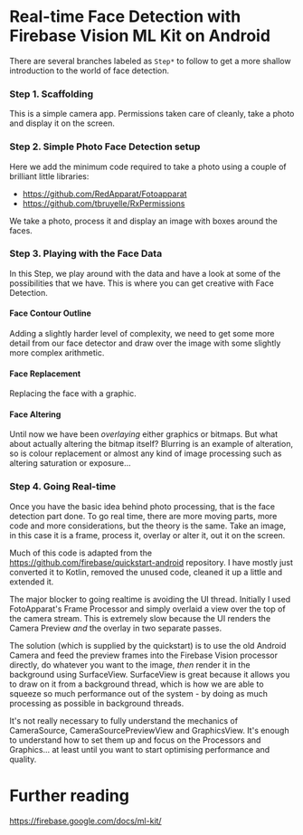 # Real-time Face Detection with Firebase Vision ML Kit on Android

There are several branches labeled as `Step*` to follow to get a more shallow introduction to the world of face detection.

### Step 1. Scaffolding

This is a simple camera app. Permissions taken care of cleanly, take a photo and display it on the screen.

### Step 2. Simple Photo Face Detection setup

Here we add the minimum code required to take a photo using a couple of brilliant little libraries:

- https://github.com/RedApparat/Fotoapparat
- https://github.com/tbruyelle/RxPermissions

We take a photo, process it and display an image with boxes around the faces.

### Step 3. Playing with the Face Data

In this Step, we play around with the data and have a look at some of the possibilities that we have. This is where you can get creative with Face Detection.

#### Face Contour Outline

Adding a slightly harder level of complexity, we need to get some more detail from our face detector and draw over the image with some slightly more complex arithmetic.
 
#### Face Replacement

Replacing the face with a graphic.

#### Face Altering

Until now we have been _overlaying_ either graphics or bitmaps. But what about actually altering the bitmap itself? Blurring is an example of alteration, so is colour replacement or almost any kind of image processing such as altering saturation or exposure...  

### Step 4. Going Real-time

Once you have the basic idea behind photo processing, that is the face detection part done. To go real time, there are more moving parts, more code and more considerations, but the theory is the same. Take an image, in this case it is a frame, process it, overlay or alter it, out it on the screen.

Much of this code is adapted from the https://github.com/firebase/quickstart-android repository. I have mostly just converted it to Kotlin, removed the unused code, cleaned it up a little and extended it. 

The major blocker to going realtime is avoiding the UI thread. Initially I used FotoApparat's Frame Processor and simply overlaid a view over the top of the camera stream. This is extremely slow because the UI renders the Camera Preview _and_ the overlay in two separate passes. 

The solution (which is supplied by the quickstart) is to use the old Android Camera and feed the preview frames into the Firebase Vision processor directly, do whatever you want to the image, _then_ render it in the background using SurfaceView. SurfaceView is great because it allows you to draw on it from a background thread, which is how we are able to squeeze so much performance out of the system - by doing as much processing as possible in background threads.   

It's not really necessary to fully understand the mechanics of CameraSource, CameraSourcePreviewView and GraphicsView. It's enough to understand how to set them up and focus on the Processors and Graphics... at least until you want to start optimising performance and quality.

# Further reading

https://firebase.google.com/docs/ml-kit/


